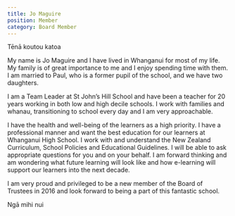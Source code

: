 ```yaml
---
title: Jo Maguire
position: Member
category: Board Member
---
```

Tēnā koutou katoa



My name is Jo Maguire and I have lived in Whanganui for most of my life. My family is of great importance to me and I enjoy spending time with them. I am married to Paul, who is a former pupil of the school, and we have two daughters.



I am a Team Leader at St John’s Hill School and have been a teacher for 20 years working in both low and high decile schools. I work with families and whanau, transitioning to school every day and I am very approachable.



I have the health and well-being of the learners as a high priority. I have a professional manner and want the best education for our learners at Whanganui High School. I work with and understand the New Zealand Curriculum, School Policies and Educational Guidelines. I will be able to ask appropriate questions for you and on your behalf. I am forward thinking and am wondering what future learning will look like and how e-learning will support our learners into the next decade.



I am very proud and privileged to be a new member of the Board of Trustees in 2016 and look forward to being a part of this fantastic school.



Ngā mihi nui
